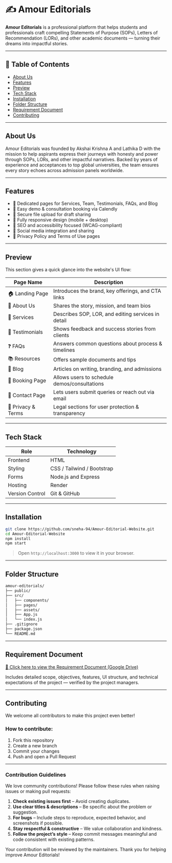 # ✍️ Amour Editorials

**Amour Editorials** is a professional platform that helps students and professionals craft compelling Statements of Purpose (SOPs), Letters of Recommendation (LORs), and other academic documents — turning their dreams into impactful stories.

---

## 📌 Table of Contents

- [About Us](#about-us)
- [Features](#features)
- [Preview](#preview)
- [Tech Stack](#tech-stack)
- [Installation](#installation)
- [Folder Structure](#folder-structure)
- [Requirement Document](#requirement-document)
- [Contributing](#contributing)

---

 ## About Us

Amour Editorials was founded by Akshai Krishna A and Lathika D with the mission to help aspirants express their journeys with honesty and power through SOPs, LORs, and other impactful narratives. Backed by years of experience and acceptances to top global universities, the team ensures every story echoes across admission panels worldwide.

---

## Features

- 📘 Dedicated pages for Services, Team, Testimonials, FAQs, and Blog
- 📅 Easy demo & consultation booking via Calendly
- 🔐 Secure file upload for draft sharing
- 📱 Fully responsive design (mobile + desktop)
- 🎯 SEO and accessibility focused (WCAG-compliant)
- 📎 Social media integration and sharing
- 📄 Privacy Policy and Terms of Use pages

---

## Preview

This section gives a quick glance into the website's UI flow:

| Page Name              | Description                                         |
|------------------------|-----------------------------------------------------|
| 🏠 Landing Page        | Introduces the brand, key offerings, and CTA links |
| 🧍 About Us            | Shares the story, mission, and team bios           |
| 📑 Services            | Describes SOP, LOR, and editing services in detail |
| 💬 Testimonials        | Shows feedback and success stories from clients    |
| ❓ FAQs                | Answers common questions about process & timelines |
| 📚 Resources           | Offers sample documents and tips                   |
| 📝 Blog                | Articles on writing, branding, and admissions      |
| 📅 Booking Page        | Allows users to schedule demos/consultations       |
| 📩 Contact Page        | Lets users submit queries or reach out via email   |
| 🔐 Privacy & Terms     | Legal sections for user protection & transparency  |

---

## Tech Stack

| Role               | Technology              |
|--------------------|--------------------------|
| Frontend           | HTML                     |
| Styling            | CSS / Tailwind / Bootstrap |
| Forms              | Node.js and Express      |
| Hosting            | Render                   |
| Version Control    | Git & GitHub             |

---

## Installation

```bash
git clone https://github.com/sneha-94/Amour-Editorial-Website.git
cd Amour-Editorial-Website
npm install
npm start
```

> Open `http://localhost:3000` to view it in your browser.

---

## Folder Structure 

```bash
amour-editorials/
├── public/
├── src/
│   ├── components/
│   ├── pages/
│   ├── assets/
│   ├── App.js
│   └── index.js
├── .gitignore
├── package.json
└── README.md
```

---

## Requirement Document

[📎 Click here to view the Requirement Document (Google Drive)](https://drive.google.com/drive/folders/1UKhRycAPGKAMnXEQuGMF5JSSEaz0_awR?usp=sharing)

Includes detailed scope, objectives, features, UI structure, and technical expectations of the project — verified by the project managers.

---

## Contributing

We welcome all contributors to make this project even better!

### How to contribute:
1. Fork this repository  
2. Create a new branch  
3. Commit your changes  
4. Push and open a Pull Request  

---

### Contribution Guidelines

We love community contributions! Please follow these rules when raising issues or making pull requests:

1. **Check existing issues first** – Avoid creating duplicates.  
2. **Use clear titles & descriptions** – Be specific about the problem or suggestion.  
3. **For bugs** – Include steps to reproduce, expected behavior, and screenshots if possible.  
4. **Stay respectful & constructive** – We value collaboration and kindness.  
5. **Follow the project’s style** – Keep commit messages meaningful and code consistent with existing patterns.  

Your contribution will be reviewed by the maintainers. Thank you for helping improve Amour Editorials!
